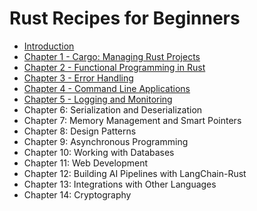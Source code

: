 # Rust Recipes for Beginners

- [Introduction](./chapter_0.md)
- [Chapter 1 - Cargo: Managing Rust Projects](./chapter_1.md)
- [Chapter 2 - Functional Programming in Rust](./chapter_2.md)
- [Chapter 3 - Error Handling](./chapter_3.md)
- [Chapter 4 - Command Line Applications](./chapter_4.md)
- [Chapter 5 - Logging and Monitoring](./chapter_5.md)
- Chapter 6: Serialization and Deserialization
- Chapter 7: Memory Management and Smart Pointers
- Chapter 8: Design Patterns
- Chapter 9: Asynchronous Programming
- Chapter 10: Working with Databases
- Chapter 11: Web Development
- Chapter 12: Building AI Pipelines with LangChain-Rust
- Chapter 13: Integrations with Other Languages
- Chapter 14: Cryptography